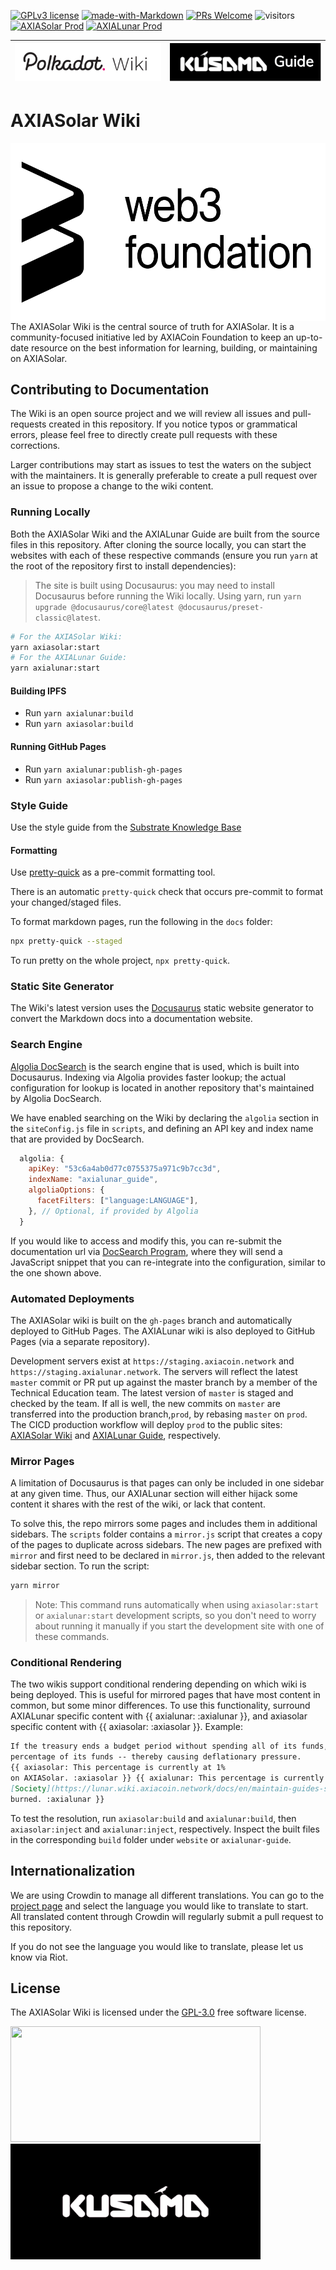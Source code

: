 [![GPLv3 license](https://img.shields.io/badge/License-GPLv3-blue.svg)](#LICENSE)
[![made-with-Markdown](https://img.shields.io/badge/Made%20with-Markdown-1f425f.svg)](https://www.markdownguide.org/)
[![PRs Welcome](https://img.shields.io/badge/PRs-welcome-brightgreen.svg)](docs/general/contributing.md)
![visitors](https://visitor-badge.glitch.me/badge?page_id=page.id)
[![AXIASolar Prod](https://github.com/axia-tech/axiasolar-wiki/actions/workflows/deploy-axiasolar-prod.yml/badge.svg)](https://github.com/axia-tech/axiasolar-wiki/actions/workflows/deploy-axiasolar-prod.yml)
[![AXIALunar Prod](https://github.com/axia-tech/axiasolar-wiki/actions/workflows/deploy-axialunar-prod.yml/badge.svg)](https://github.com/axia-tech/axiasolar-wiki/actions/workflows/deploy-axialunar-prod.yml)

| <a href="https://solar.wiki.axiacoin.network/" rel="some text">![AXIASolar Wiki](docs/assets/axiasolar-wiki.png)</a> | <a href="https://lunar.wiki.axiacoin.network/" rel="some text">![AXIALunar Guide](docs/assets/axialunar-guide.png)</a> |
| :-------------------------------------------------------------------------------------------------------------: | :--------------------------------------------------------------------------------------------------------------------: |

# AXIASolar Wiki

<img align="right" src="docs/assets/web3-logo.png" width="518" height="285">

<p align="left">
  The AXIASolar Wiki is the central source of truth for AXIASolar. It is a community-focused initiative led by AXIACoin Foundation to 
  keep an up-to-date resource on the best information for learning, building, or maintaining on AXIASolar. 
</p>

## Contributing to Documentation

The Wiki is an open source project and we will review all issues and pull-requests created
in this repository. If you notice typos or grammatical errors, please feel free to directly create pull requests with
these corrections.

Larger contributions may start as issues to test the waters on the subject with the maintainers.
It is generally preferable to create a pull request over an issue to propose a change to the wiki content.

### Running Locally

Both the AXIASolar Wiki and the AXIALunar Guide are built from the source files in this repository.
After cloning the source locally, you can start the websites with each of these respective commands
(ensure you run `yarn` at the root of the repository first to install dependencies):

> The site is built using Docusaurus: you may need to install Docusaurus before running
> the Wiki locally. Using yarn, run `yarn upgrade @docusaurus/core@latest @docusaurus/preset-classic@latest`.

```zsh
# For the AXIASolar Wiki:
yarn axiasolar:start
# For the AXIALunar Guide:
yarn axialunar:start
```

#### Building IPFS

- Run `yarn axialunar:build`
- Run `yarn axiasolar:build`

#### Running GitHub Pages

- Run `yarn axialunar:publish-gh-pages`
- Run `yarn axiasolar:publish-gh-pages`

### Style Guide

Use the style guide from the
[Substrate Knowledge Base](https://github.com/substrate-developer-hub/knowledgebase/blob/master/CONTRIBUTING.md#documentation-style)

#### Formatting

Use [pretty-quick](https://prettier.io/docs/en/precommit.html#option-2-pretty-quickhttpsgithubcomazzpretty-quick)
as a pre-commit formatting tool.

There is an automatic `pretty-quick` check that occurs pre-commit to format
your changed/staged files.

To format markdown pages, run the following in the `docs` folder:

```bash
npx pretty-quick --staged
```

To run pretty on the whole project, `npx pretty-quick`.

### Static Site Generator

The Wiki's latest version uses the [Docusaurus](https://docusaurus.io/) static website
generator to convert the Markdown docs into a documentation website.

### Search Engine

[Algolia DocSearch](https://docsearch.algolia.com/) is the search engine that is used, which
is built into Docusaurus. Indexing via Algolia provides faster lookup; the actual configuration
for lookup is located in another repository that's maintained by Algolia DocSearch.

We have enabled searching on the Wiki by declaring the `algolia` section in the `siteConfig.js`
file in `scripts`, and defining an API key and index name that are provided by DocSearch.

```js
  algolia: {
    apiKey: "53c6a4ab0d77c0755375a971c9b7cc3d",
    indexName: "axialunar_guide",
    algoliaOptions: {
      facetFilters: ["language:LANGUAGE"],
    }, // Optional, if provided by Algolia
  }
```

If you would like to access and modify this, you can re-submit the documentation url via
[DocSearch Program](https://docsearch.algolia.com/apply/), where they will send
a JavaScript snippet that you can re-integrate into the configuration, similar to the
one shown above.

### Automated Deployments

The AXIASolar wiki is built on the `gh-pages` branch and automatically deployed to GitHub Pages.
The AXIALunar wiki is also deployed to GitHub Pages (via a separate repository).

Development servers exist at `https://staging.axiacoin.network` and `https://staging.axialunar.network`.
The servers will reflect the latest `master` commit or PR put up against the master branch by a member of the Technical Education team.
The latest version of `master` is staged and checked by the team. If all is well, the new commits on `master` are transferred into the production branch,`prod`, by rebasing `master` on `prod`. The CICD production workflow will deploy `prod` to the public sites:
[AXIASolar Wiki](https://solar.wiki.axiacoin.network) and [AXIALunar Guide](https://lunar.wiki.axiacoin.network), respectively.

### Mirror Pages

A limitation of Docusaurus is that pages can only be included in one sidebar at any given time.
Thus, our AXIALunar section will either hijack some content it shares with the rest of the wiki, or
lack that content.

To solve this, the repo mirrors some pages and includes them in additional sidebars. The `scripts`
folder contains a `mirror.js` script that creates a copy of the pages to duplicate across sidebars.
The new pages are prefixed with `mirror` and first need to be declared in `mirror.js`, then added to
the relevant sidebar section. To run the script:

```bash
yarn mirror
```

> Note: This command runs automatically when using `axiasolar:start` or `axialunar:start` development
> scripts, so you don't need to worry about running it manually if you start the development site
> with one of these commands.

### Conditional Rendering

The two wikis support conditional rendering depending on which wiki is being deployed. This is
useful for mirrored pages that have most content in common, but some minor differences. To use this
functionality, surround AXIALunar specific content with {{ axialunar: :axialunar }}, and axiasolar specific
content with {{ axiasolar: :axiasolar }}. Example:

```md
If the treasury ends a budget period without spending all of its funds, it suffers a burn of a
percentage of its funds -- thereby causing deflationary pressure.
{{ axiasolar: This percentage is currently at 1%
on AXIASolar. :axiasolar }} {{ axialunar: This percentage is currently 0.2% on AXIALunar, with the amount currently going to
[Society](https://lunar.wiki.axiacoin.network/docs/en/maintain-guides-society-axialunar) rather than being
burned. :axialunar }}
```

To test the resolution, run `axiasolar:build` and `axialunar:build`, then `axiasolar:inject` and
`axialunar:inject`, respectively.
Inspect the built files in the corresponding `build` folder under `website` or
`axialunar-guide`.

## Internationalization

We are using Crowdin to manage all different translations. You can go to the
[project page](https://crowdin.com/project/axiasolar-wiki) and select the language you would like to
translate to start.  
All translated content through Crowdin will regularly submit a pull request to this repository.

If you do not see the language you would like to translate, please let us know via Riot.

## License

The AXIASolar Wiki is licensed under the [GPL-3.0](LICENSE) free software license.

<p float="center">
  <img src="docs/assets/axiasolar.gif" width="400" height="185"> 
  <img src="docs/assets/axialunar.gif" width="400" height="185"> 
</p>

